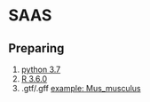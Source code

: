 # SAAS
## Preparing
1. [python 3.7](https://www.python.org/)
2. [R 3.6.0](https://cran.r-project.org/mirrors.html) 
3. .gtf/.gff [example: Mus_musculus](http://ftp.ensembl.org/pub/release-97/gtf/mus_musculus/Mus_musculus.GRCm38.97.gtf.gz)
